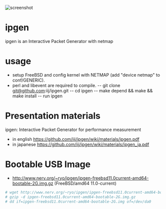 ![screenshot](https://github.com/iij/ipgen/wiki/img/screenshot.png)

ipgen
=====
ipgen is an Interactive Packet Generator with netmap


usage
=====
- setup FreeBSD and config kernel with NETMAP (add "device netmap" to conf/GENERIC).
- perl and libevent are required to compile.
-- git clone git@github.com:iij/ipgen.git
-- cd ipgen
-- make depend && make && make install
-- run ipgen


Presentation materials
======================
ipgen: Interactive Packet Generator for performance measurement
- in english https://github.com/iij/ipgen/wiki/materials/ipgen.pdf
- in japanese https://github.com/iij/ipgen/wiki/materials/ipgen_ja.pdf


Bootable USB Image
==================
- http://www.nerv.org/~ryo/ipgen/ipgen-freebsd11.0current-amd64-bootable-2G.img.gz (FreeBSD/amd64 11.0-current)

```sh
# wget http://www.nerv.org/~ryo/ipgen/ipgen-freebsd11.0current-amd64-bootable-2G.img.gz
# gzip -d ipgen-freebsd11.0current-amd64-bootable-2G.img.gz
# dd if=ipgen-freebsd11.0current-amd64-bootable-2G.img of=/dev/da0
```
